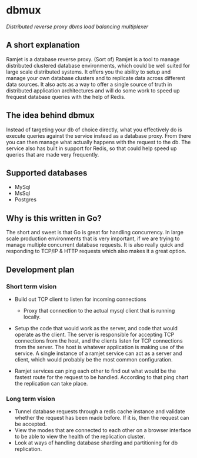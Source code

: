 # dbmux
_Distributed reverse proxy dbms load balancing multiplexer_

## A short explanation
Ramjet is a database reverse proxy. (Sort of) Ramjet is a tool to manage distributed clustered database environments, which could be well suited for large scale distributed systems. It offers you the ability to setup and manage your own database clusters and to replicate data across different data sources. It also acts as a way to offer a single source of truth in distributed application architectures and will do some work to speed up frequest database queries with the help of Redis.

## The idea behind dbmux

Instead of targeting your db of choice directly, what you effectively do is execute queries against the service instead as a database proxy. From there you can then manage what actually happens with the request to the db. The service also has built in support for Redis, so that could help speed up queries that are made very frequently.

## Supported databases
- MySql
- MsSql
- Postgres

## Why is this written in Go?
The short and sweet is that Go is great for handling concurrency. In large scale production environments that is very important, if we are trying to manage multiple concurrent database requests. It is also really quick and responding to TCP/IP & HTTP requests which also makes it a great option.

## Development plan

### Short term vision

- Build out TCP client to listen for incoming connections
  - Proxy that connection to the actual mysql client that is running locally.
  
- Setup the code that would work as the server, and code that would operate as the client. The server is responsible for accepting TCP connections from the host, and the clients listen for TCP connections from the server. The host is whatever application is making use of the service. A single instance of a ramjet service can act as a server and client, which would probably be the most common configuration.
- Ramjet services can ping each other to find out what would be the fastest route for the request to be handled. According to that ping chart the replication can take place.

### Long term vision

- Tunnel database requests through a redis cache instance and validate whether the request has been made before. If it is, then the request can be accepted.
- View the modes that are connected to each other on a browser interface to be able to view the health of the replication cluster.
- Look at ways of handling database sharding and partitioning for db replication.
